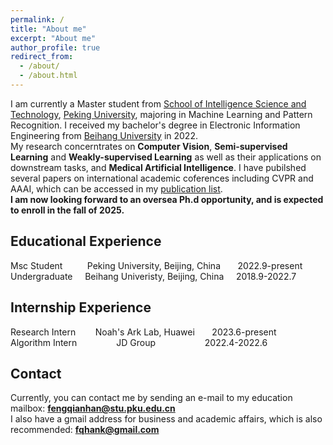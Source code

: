```yaml
---
permalink: /
title: "About me"
excerpt: "About me"
author_profile: true
redirect_from: 
  - /about/
  - /about.html
---
```


I am currently a Master student from [School of Intelligence Science and Technology](https://sai.pku.edu.cn/), [Peking University](https://www.pku.edu.cn/), majoring in Machine Learning and Pattern Recognition. I received my bachelor's degree in Electronic Information Engineering from [Beihang University](https://www.buaa.edu.cn/) in 2022.  
My research concerntrates on **Computer Vision**, **Semi-supervised Learning** and **Weakly-supervised Learning** as well as their applications on downstream tasks, and **Medical Artificial Intelligence**. I have pubilshed several papers on international academic coferences including CVPR and AAAI, which can be accessed in my [publication list](https://fqhank.github.io/fengqianhan.github.io//publications/).  
**I am now looking forward to an oversea Ph.d opportunity, and is expected to enroll in the fall of 2025.**

## Educational Experience
Msc Student &nbsp;&nbsp;&nbsp;&nbsp;&nbsp;&nbsp;&nbsp;&nbsp; Peking University, Beijing, China &nbsp;&nbsp;&nbsp;&nbsp;&nbsp; 2022.9-present  
Undergraduate &nbsp;&nbsp;&nbsp; Beihang Univeristy, Beijing, China &nbsp;&nbsp;&nbsp; 2018.9-2022.7

## Internship Experience
Research Intern &nbsp;&nbsp;&nbsp;&nbsp;&nbsp;&nbsp; Noah's Ark Lab, Huawei &nbsp;&nbsp;&nbsp;&nbsp;&nbsp; 2023.6-present  
Algorithm Intern &nbsp;&nbsp;&nbsp;&nbsp;&nbsp;&nbsp;&nbsp;&nbsp;&nbsp;&nbsp;&nbsp;&nbsp;&nbsp;&nbsp; JD Group &nbsp;&nbsp;&nbsp;&nbsp;&nbsp;&nbsp;&nbsp;&nbsp;&nbsp;&nbsp;&nbsp;&nbsp;&nbsp;&nbsp;&nbsp;&nbsp;&nbsp;&nbsp; 2022.4-2022.6

## Contact  
Currently, you can contact me by sending an e-mail to my education mailbox: **fengqianhan@stu.pku.edu.cn**  
I also have a gmail address for business and academic affairs, which is also recommended: **fqhank@gmail.com**
